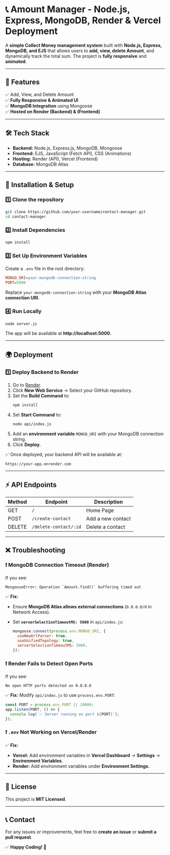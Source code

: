 # 📞 Amount Manager - Node.js, Express, MongoDB, Render & Vercel Deployment

A **simple Collect Money management system** built with **Node.js, Express, MongoDB, and EJS** that allows users to **add, view, delete Amount**, and dynamically track the total sum. The project is **fully responsive** and **animated**.

---

## 🚀 Features

✅ Add, View, and Delete Amount  
✅ **Fully Responsive & Animated UI**  
✅ **MongoDB Integration** using Mongoose  
✅ **Hosted on Render (Backend) & (Frontend)**

---

## 🛠️ Tech Stack

- **Backend:** Node.js, Express.js, MongoDB, Mongoose
- **Frontend:** EJS, JavaScript (Fetch API), CSS (Animations)
- **Hosting:** Render (API), Vercel (Frontend)
- **Database:** MongoDB Atlas

---

## 🔧 Installation & Setup

### 1️⃣ Clone the repository

```sh
git clone https://github.com/your-username/contact-manager.git
cd contact-manager
```

### 2️⃣ Install Dependencies

```sh
npm install
```

### 3️⃣ Set Up Environment Variables

Create a `.env` file in the root directory:

```ini
MONGO_URI=your-mongodb-connection-string
PORT=5000
```

Replace `your-mongodb-connection-string` with your **MongoDB Atlas connection URI**.

### 4️⃣ Run Locally

```sh
node server.js
```

The app will be available at **http://localhost:5000**.

---

## 🌍 Deployment

### 1️⃣ Deploy Backend to Render

1. Go to [Render](https://render.com/).
2. Click **New Web Service** → Select your GitHub repository.
3. Set the **Build Command** to:
   ```sh
   npm install
   ```
4. Set **Start Command** to:
   ```sh
   node api/index.js
   ```
5. Add an **environment variable** `MONGO_URI` with your MongoDB connection string.
6. Click **Deploy**.

✅ Once deployed, your backend API will be available at:

```
https://your-app.onrender.com
```

---

## ⚡ API Endpoints

| Method | Endpoint              | Description       |
| ------ | --------------------- | ----------------- |
| GET    | `/`                   | Home Page         |
| POST   | `/create-contact`     | Add a new contact |
| DELETE | `/delete-contact/:id` | Delete a contact  |

---

## ❌ Troubleshooting

### ❗ MongoDB Connection Timeout (Render)

If you see:

```
MongooseError: Operation `Amount.find()` buffering timed out
```

✅ **Fix:**

- Ensure **MongoDB Atlas allows external connections** (`0.0.0.0/0` in Network Access).
- Set **`serverSelectionTimeoutMS: 5000`** in `api/index.js`:

  ```js
  mongoose.connect(process.env.MONGO_URI, {
    useNewUrlParser: true,
    useUnifiedTopology: true,
    serverSelectionTimeoutMS: 5000,
  });
  ```

### ❗ Render Fails to Detect Open Ports

If you see:

```
No open HTTP ports detected on 0.0.0.0
```

✅ **Fix:** Modify `api/index.js` to use `process.env.PORT`:

```js
const PORT = process.env.PORT || 10000;
app.listen(PORT, () => {
  console.log(`✅ Server running on port ${PORT}`);
});
```

### ❗ `.env` Not Working on Vercel/Render

✅ **Fix:**

- **Vercel:** Add environment variables in **Vercel Dashboard** → **Settings** → **Environment Variables**.
- **Render:** Add environment variables under **Environment Settings**.

---

## 📜 License

This project is **MIT Licensed**.

---

## 📞 Contact

For any issues or improvements, feel free to **create an issue** or **submit a pull request**.

✅ **Happy Coding! 🚀**
